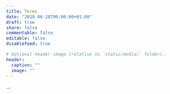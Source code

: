 ```yaml
---
title: Terms
date: "2018-06-28T00:00:00+01:00"
draft: true
share: false
commentable: false
editable: false
disablefeed: true

# Optional header image (relative to `static/media/` folder).
header:
  caption: ""
  image: ""
---
```


...
